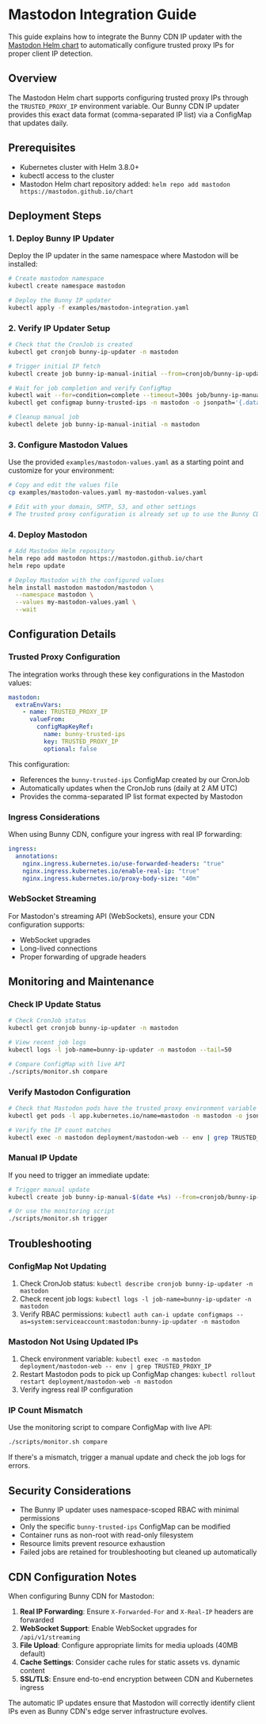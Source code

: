 # Mastodon Integration Guide

This guide explains how to integrate the Bunny CDN IP updater with the [Mastodon Helm chart](https://github.com/mastodon/chart) to automatically configure trusted proxy IPs for proper client IP detection.

## Overview

The Mastodon Helm chart supports configuring trusted proxy IPs through the `TRUSTED_PROXY_IP` environment variable. Our Bunny CDN IP updater provides this exact data format (comma-separated IP list) via a ConfigMap that updates daily.

## Prerequisites

- Kubernetes cluster with Helm 3.8.0+
- kubectl access to the cluster
- Mastodon Helm chart repository added: `helm repo add mastodon https://mastodon.github.io/chart`

## Deployment Steps

### 1. Deploy Bunny IP Updater

Deploy the IP updater in the same namespace where Mastodon will be installed:

```bash
# Create mastodon namespace
kubectl create namespace mastodon

# Deploy the Bunny IP updater
kubectl apply -f examples/mastodon-integration.yaml
```

### 2. Verify IP Updater Setup

```bash
# Check that the CronJob is created
kubectl get cronjob bunny-ip-updater -n mastodon

# Trigger initial IP fetch
kubectl create job bunny-ip-manual-initial --from=cronjob/bunny-ip-updater -n mastodon

# Wait for job completion and verify ConfigMap
kubectl wait --for=condition=complete --timeout=300s job/bunny-ip-manual-initial -n mastodon
kubectl get configmap bunny-trusted-ips -n mastodon -o jsonpath='{.data.TRUSTED_PROXY_IP}' | tr ',' '\n' | wc -l

# Cleanup manual job
kubectl delete job bunny-ip-manual-initial -n mastodon
```

### 3. Configure Mastodon Values

Use the provided `examples/mastodon-values.yaml` as a starting point and customize for your environment:

```bash
# Copy and edit the values file
cp examples/mastodon-values.yaml my-mastodon-values.yaml

# Edit with your domain, SMTP, S3, and other settings
# The trusted proxy configuration is already set up to use the Bunny CDN IPs
```

### 4. Deploy Mastodon

```bash
# Add Mastodon Helm repository
helm repo add mastodon https://mastodon.github.io/chart
helm repo update

# Deploy Mastodon with the configured values
helm install mastodon mastodon/mastodon \
  --namespace mastodon \
  --values my-mastodon-values.yaml \
  --wait
```

## Configuration Details

### Trusted Proxy Configuration

The integration works through these key configurations in the Mastodon values:

```yaml
mastodon:
  extraEnvVars:
    - name: TRUSTED_PROXY_IP
      valueFrom:
        configMapKeyRef:
          name: bunny-trusted-ips
          key: TRUSTED_PROXY_IP
          optional: false
```

This configuration:
- References the `bunny-trusted-ips` ConfigMap created by our CronJob
- Automatically updates when the CronJob runs (daily at 2 AM UTC)  
- Provides the comma-separated IP list format expected by Mastodon

### Ingress Considerations

When using Bunny CDN, configure your ingress with real IP forwarding:

```yaml
ingress:
  annotations:
    nginx.ingress.kubernetes.io/use-forwarded-headers: "true"
    nginx.ingress.kubernetes.io/enable-real-ip: "true"
    nginx.ingress.kubernetes.io/proxy-body-size: "40m"
```

### WebSocket Streaming

For Mastodon's streaming API (WebSockets), ensure your CDN configuration supports:
- WebSocket upgrades
- Long-lived connections
- Proper forwarding of upgrade headers

## Monitoring and Maintenance

### Check IP Update Status

```bash
# Check CronJob status
kubectl get cronjob bunny-ip-updater -n mastodon

# View recent job logs
kubectl logs -l job-name=bunny-ip-updater -n mastodon --tail=50

# Compare ConfigMap with live API
./scripts/monitor.sh compare
```

### Verify Mastodon Configuration

```bash
# Check that Mastodon pods have the trusted proxy environment variable
kubectl get pods -l app.kubernetes.io/name=mastodon -n mastodon -o jsonpath='{.items[0].spec.containers[0].env[?(@.name=="TRUSTED_PROXY_IP")]}' | jq

# Verify the IP count matches
kubectl exec -n mastodon deployment/mastodon-web -- env | grep TRUSTED_PROXY_IP | tr ',' '\n' | wc -l
```

### Manual IP Update

If you need to trigger an immediate update:

```bash
# Trigger manual update
kubectl create job bunny-ip-manual-$(date +%s) --from=cronjob/bunny-ip-updater -n mastodon

# Or use the monitoring script
./scripts/monitor.sh trigger
```

## Troubleshooting

### ConfigMap Not Updating

1. Check CronJob status: `kubectl describe cronjob bunny-ip-updater -n mastodon`
2. Check recent job logs: `kubectl logs -l job-name=bunny-ip-updater -n mastodon`
3. Verify RBAC permissions: `kubectl auth can-i update configmaps --as=system:serviceaccount:mastodon:bunny-ip-updater -n mastodon`

### Mastodon Not Using Updated IPs

1. Check environment variable: `kubectl exec -n mastodon deployment/mastodon-web -- env | grep TRUSTED_PROXY_IP`
2. Restart Mastodon pods to pick up ConfigMap changes: `kubectl rollout restart deployment/mastodon-web -n mastodon`
3. Verify ingress real IP configuration

### IP Count Mismatch

Use the monitoring script to compare ConfigMap with live API:
```bash
./scripts/monitor.sh compare
```

If there's a mismatch, trigger a manual update and check the job logs for errors.

## Security Considerations

- The Bunny IP updater uses namespace-scoped RBAC with minimal permissions
- Only the specific `bunny-trusted-ips` ConfigMap can be modified
- Container runs as non-root with read-only filesystem
- Resource limits prevent resource exhaustion
- Failed jobs are retained for troubleshooting but cleaned up automatically

## CDN Configuration Notes

When configuring Bunny CDN for Mastodon:

1. **Real IP Forwarding**: Ensure `X-Forwarded-For` and `X-Real-IP` headers are forwarded
2. **WebSocket Support**: Enable WebSocket upgrades for `/api/v1/streaming`
3. **File Upload**: Configure appropriate limits for media uploads (40MB default)
4. **Cache Settings**: Consider cache rules for static assets vs. dynamic content
5. **SSL/TLS**: Ensure end-to-end encryption between CDN and Kubernetes ingress

The automatic IP updates ensure that Mastodon will correctly identify client IPs even as Bunny CDN's edge server infrastructure evolves.